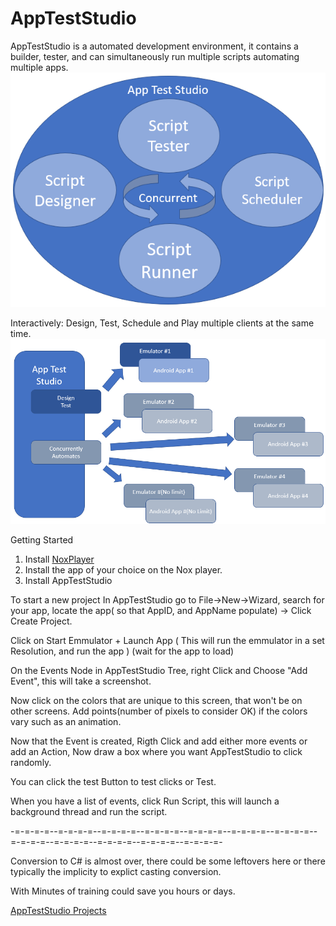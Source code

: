 # AppTestStudio

AppTestStudio is a automated development environment, it contains a builder, tester, and can simultaneously run multiple scripts automating multiple apps.  
![Image](zATSCircles.png)

Interactively: Design, Test, Schedule and Play multiple clients at the same time.
![Image](zATSAutomate.png)

Getting Started
1. Install [NoxPlayer](https://www.bignox.com/)
2. Install the app of your choice on the Nox player.
3. Install AppTestStudio

To start a new project
In AppTestStudio go to File->New->Wizard, search for your app, locate the app( so that AppID, and AppName populate) -> Click Create Project.

Click on Start Emmulator + Launch App ( This will run the emmulator in a set Resolution, and run the app )
(wait for the app to load)

On the Events Node in AppTestStudio Tree, right Click and Choose "Add Event", this will take a screenshot.

Now click on the colors that are unique to this screen, that won't be on other screens.  Add points(number of pixels to consider OK) if the colors vary such as an animation.

Now that the Event is created, Rigth Click and add either more events or add an Action, Now draw a box where you want AppTestStudio to click randomly.

You can click the test Button to test clicks or Test.

When you have a list of events, click Run Script, this will launch a background thread and run the script.  

-=-=-=-=--=-=-=-=--=-=-=-=--=-=-=-=--=-=-=-=--=-=-=-=--=-=-=-=--=-=-=-=--=-=-=-=--=-=-=-=--=-=-=-=--=-=-=-=-


Conversion to C# is almost over, there could be some leftovers here or there typically the implicity to explict casting conversion.

With Minutes of training could save you hours or days.

[AppTestStudio Projects](https://github.com/DanielHarrod/AppTestStudio-Projects/)
